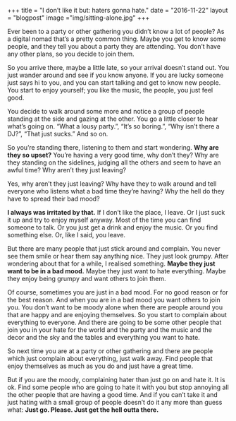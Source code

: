 +++
title = "I don’t like it but: haters gonna hate."
date = "2016-11-22"
layout = "blogpost"
image ="img/sitting-alone.jpg"
+++


Ever been to a party or other gathering you didn’t know a lot of people? As a digital nomad that’s a pretty common thing. Maybe you get to know some people, and they tell you about a party they are attending. You don’t have any other plans, so you decide to join them.

So you arrive there, maybe a little late, so your arrival doesn’t stand out. You just wander around and see if you know anyone. If you are lucky someone just says hi to you, and you can start talking and get to know new people. You start to enjoy yourself; you like the music, the people, you just feel good.

You decide to walk around some more and notice a group of people standing at the side and gazing at the other. You go a little closer to hear what’s going on. “What a lousy party.”, “It’s so boring.”, “Why isn’t there a DJ?”, “That just sucks.” And so on.

So you’re standing there, listening to them and start wondering. **Why are they so upset?** You’re having a very good time, why don’t they? Why are they standing on the sidelines, judging all the others and seem to have an awful time? Why aren’t they just leaving?

Yes, why aren’t they just leaving? Why have they to walk around and tell everyone who listens what a bad time they’re having? Why the hell do they have to spread their bad mood?

**I always was irritated by that.** If I don’t like the place, I leave. Or I just suck it up and try to enjoy myself anyway. Most of the time you can find someone to talk. Or you just get a drink and enjoy the music. Or you find something else. Or, like I said, you leave. 

But there are many people that just stick around and complain. You never see them smile or hear them say anything nice. They just look grumpy. After wondering about that for a while, I realised something. **Maybe they just want to be in a bad mood.** Maybe they just want to hate everything. Maybe they enjoy being grumpy and want others to join them.

Of course, sometimes you are just in a bad mood. For no good reason or for the best reason. And when you are in a bad mood you want others to join you. You don’t want to be moody alone when there are people around you that are happy and are enjoying themselves. So you start to complain about everything to everyone. And there are going to be some other people that join you in your hate for the world and the party and the music and the decor and the sky and the tables and everything you want to hate.

So next time you are at a party or other gathering and there are people which just complain about everything, just walk away. Find people that enjoy themselves as much as you do and just have a great time.

But if you are the moody, complaining hater than just go on and hate it. It is ok. Find some people who are going to hate it with you but stop annoying all the other people that are having a good time. And if you can’t take it and just hating with a small group of people doesn’t do it any more than guess what: **Just go. Please. Just get the hell outta there.**